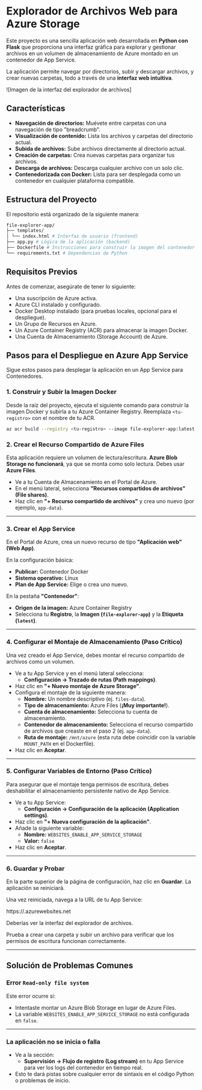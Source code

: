# Explorador de Archivos Web para Azure Storage

Este proyecto es una sencilla aplicación web desarrollada en **Python con Flask** que proporciona una interfaz gráfica para explorar y gestionar archivos en un volumen de almacenamiento de Azure montado en un contenedor de App Service.

La aplicación permite navegar por directorios, subir y descargar archivos, y crear nuevas carpetas, todo a través de una **interfaz web intuitiva**.

![Imagen de la interfaz del explorador de archivos]

## Características

- **Navegación de directorios:** Muévete entre carpetas con una navegación de tipo "breadcrumb".
- **Visualización de contenido:** Lista los archivos y carpetas del directorio actual.
- **Subida de archivos:** Sube archivos directamente al directorio actual.
- **Creación de carpetas:** Crea nuevas carpetas para organizar tus archivos.
- **Descarga de archivos:** Descarga cualquier archivo con un solo clic.
- **Contenedorizada con Docker:** Lista para ser desplegada como un contenedor en cualquier plataforma compatible.

## Estructura del Proyecto

El repositorio está organizado de la siguiente manera:

```sh
file-explorer-app/
├── templates/
│ └── index.html # Interfaz de usuario (frontend)
├── app.py # Lógica de la aplicación (backend)
├── Dockerfile # Instrucciones para construir la imagen del contenedor
└── requirements.txt # Dependencias de Python
```

## Requisitos Previos

Antes de comenzar, asegúrate de tener lo siguiente:

- Una suscripción de Azure activa.
- Azure CLI instalado y configurado.
- Docker Desktop instalado (para pruebas locales, opcional para el despliegue).
- Un Grupo de Recursos en Azure.
- Un Azure Container Registry (ACR) para almacenar la imagen Docker.
- Una Cuenta de Almacenamiento (Storage Account) de Azure.

## Pasos para el Despliegue en Azure App Service

Sigue estos pasos para desplegar la aplicación en un App Service para Contenedores.

### 1. Construir y Subir la Imagen Docker

Desde la raíz del proyecto, ejecuta el siguiente comando para construir la imagen Docker y subirla a tu Azure Container Registry. Reemplaza `<tu-registro>` con el nombre de tu ACR.

```bash
az acr build --registry <tu-registro> --image file-explorer-app:latest .
```

### 2. Crear el Recurso Compartido de Azure Files

Esta aplicación requiere un volumen de lectura/escritura. **Azure Blob Storage no funcionará**, ya que se monta como solo lectura. Debes usar **Azure Files**.

- Ve a tu Cuenta de Almacenamiento en el Portal de Azure.
- En el menú lateral, selecciona **"Recursos compartidos de archivos" (File shares)**.
- Haz clic en **"+ Recurso compartido de archivos"** y crea uno nuevo (por ejemplo, `app-data`).

---

### 3. Crear el App Service

En el Portal de Azure, crea un nuevo recurso de tipo **"Aplicación web" (Web App)**.

En la configuración básica:

- **Publicar:** Contenedor Docker
- **Sistema operativo:** Linux
- **Plan de App Service:** Elige o crea uno nuevo.

En la pestaña **"Contenedor"**:

- **Origen de la imagen:** Azure Container Registry
- Selecciona tu **Registro**, la **Imagen (`file-explorer-app`)** y la **Etiqueta (`latest`)**.

---

### 4. Configurar el Montaje de Almacenamiento (Paso Crítico)

Una vez creado el App Service, debes montar el recurso compartido de archivos como un volumen.

- Ve a tu App Service y en el menú lateral selecciona:
  - **Configuración -> Trazado de rutas (Path mappings)**.
- Haz clic en **"+ Nuevo montaje de Azure Storage"**.
- Configura el montaje de la siguiente manera:
  - **Nombre:** Un nombre descriptivo (ej. `files-data`).
  - **Tipo de almacenamiento:** Azure Files (**¡Muy importante!**).
  - **Cuenta de almacenamiento:** Selecciona tu cuenta de almacenamiento.
  - **Contenedor de almacenamiento:** Selecciona el recurso compartido de archivos que creaste en el paso 2 (ej. `app-data`).
  - **Ruta de montaje:** `/mnt/azure` (esta ruta debe coincidir con la variable `MOUNT_PATH` en el Dockerfile).
- Haz clic en **Aceptar**.

---

### 5. Configurar Variables de Entorno (Paso Crítico)

Para asegurar que el montaje tenga permisos de escritura, debes deshabilitar el almacenamiento persistente nativo de App Service.

- Ve a tu App Service:
  - **Configuración -> Configuración de la aplicación (Application settings)**.
- Haz clic en **"+ Nueva configuración de la aplicación"**.
- Añade la siguiente variable:
  - **Nombre:** `WEBSITES_ENABLE_APP_SERVICE_STORAGE`
  - **Valor:** `false`
- Haz clic en **Aceptar**.

---

### 6. Guardar y Probar

En la parte superior de la página de configuración, haz clic en **Guardar**. La aplicación se reiniciará.

Una vez reiniciada, navega a la URL de tu App Service:

https://<tu-app-name>.azurewebsites.net

Deberías ver la interfaz del explorador de archivos.

Prueba a crear una carpeta y subir un archivo para verificar que los permisos de escritura funcionan correctamente.

---

## Solución de Problemas Comunes

### Error `Read-only file system`

Este error ocurre si:

- Intentaste montar un Azure Blob Storage en lugar de Azure Files.
- La variable `WEBSITES_ENABLE_APP_SERVICE_STORAGE` no está configurada en `false`.

---

### La aplicación no se inicia o falla

- Ve a la sección:
  - **Supervisión -> Flujo de registro (Log stream)** en tu App Service para ver los logs del contenedor en tiempo real.
- Esto te dará pistas sobre cualquier error de sintaxis en el código Python o problemas de inicio.
